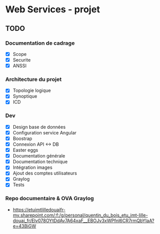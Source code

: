 # Web Services - projet

## TODO

### Documentation de cadrage

- [x] Scope
- [x] Securite
- [x] ANSSI

### Architecture du projet

- [x] Topologie logique
- [x] Synoptique
- [x] ICD

### Dev

- [x] Design base de données
- [x] Configuration service Angular
- [x] Boostrap
- [x] Connexion API <-> DB
- [x] Easter eggs
- [x] Documentation générale
- [x] Documentation technique
- [x] Intégration images
- [x] Ajout des comptes utilisateurs
- [x] Graylog
- [x] Tests

### Repo documentaire & OVA Graylog

- https://etuimtlilledouaifr-my.sharepoint.com/:f:/g/personal/quentin_du_bois_etu_imt-lille-douai_fr/Elv078OYtDdAv7A64xaF__EBOJv3xWPfnl6CR7rmQbYIaA?e=43BiGW
